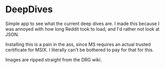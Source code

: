 # DeepDives

Simple app to see what the current deep dives are. I made this because I was annoyed with how long Reddit took to load, and I'd rather not look at JSON.

Installing this is a pain in the ass, since MS requires an actual trusted certificate for MSIX. I literally can't be bothered to pay for that for this.


Images are ripped straight from the DRG wiki.